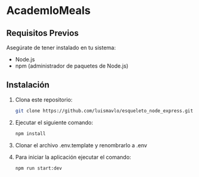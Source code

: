 # AcademloMeals


## Requisitos Previos

Asegúrate de tener instalado en tu sistema:

- Node.js
- npm (administrador de paquetes de Node.js)

## Instalación

1. Clona este repositorio:

   ```bash
   git clone https://github.com/luismavlo/esqueleto_node_express.git

2. Ejecutar el siguiente comando:
    ```bash
   npm install
   
3. Clonar el archivo .env.template y renombrarlo a .env
4. Para iniciar la aplicación ejecutar el comando:
   ```bash
   npm run start:dev
